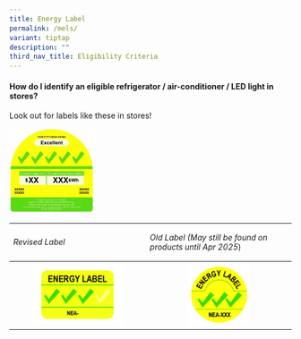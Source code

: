 ```yaml
---
title: Energy Label
permalink: /mels/
variant: tiptap
description: ""
third_nav_title: Eligibility Criteria
---
```

<h4><strong>How do I identify an eligible refrigerator / air-conditioner / LED light in stores?</strong>&nbsp;</h4>
<p>Look out for labels like these in stores!</p>
<p></p>
<div class="isomer-image-wrapper">
<img style="width: 30%;" height="auto" width="100%" alt="" src="/images/Labels/mels.jpg">
</div>
<p></p>
<table>
<tbody>
<tr>
<td rowspan="1" colspan="1">
<p><em> </em>
</p>
<p><em>Revised Label</em>
</p>
</td>
<td rowspan="1" colspan="1">
<p><em>Old Label (May still be found on products until Apr 2025</em>)</p>
</td>
</tr>
<tr>
<th rowspan="1" colspan="1">
<div class="isomer-image-wrapper">
<img style="width: 70%;" height="auto" width="100%" alt="" src="/images/Labels/240122___Energy_Label_3_ticks.jpg">
</div>
</th>
<th rowspan="1" colspan="1">
<div class="isomer-image-wrapper">
<img style="width: 45%;" height="auto" width="100%" alt="" src="/images/Labels/150105___Lighting_Label_3_Tick.jpg">
</div>
</th>
</tr>
</tbody>
</table>
<p></p>